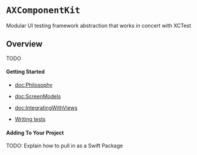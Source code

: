 # ``AXComponentKit``

Modular UI testing framework abstraction that works in concert with XCTest

## Overview

TODO

#### Getting Started

- <doc:Philosophy>
- <doc:ScreenModels>
- <doc:IntegratingWithViews>

- [Writing tests](https://jubilant-disco-651a42c5.pages.github.io/testing/documentation/axcomponentkittestsupport/)

#### Adding To Your Project

TODO: Explain how to pull in as a Swift Package

